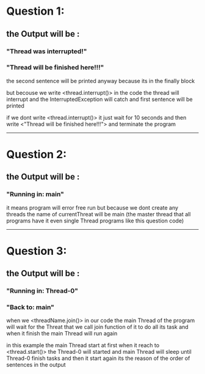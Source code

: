 # Question 1:

## the Output will be :

### "Thread was interrupted!"
### "Thread will be finished here!!!"


the second sentence will be printed anyway because its in the finally block 

but becouse we write <thread.interrupt()> in the code the thread will interrupt and the InterruptedException will catch and first sentence will be printed

if we dont write <thread.interrupt()> it just wait for 10 seconds and then write <"Thread will be finished here!!!"> and terminate the program

<hr>

# Question 2:

## the Output will be :

### "Running in: main"

it means program will error free run but because we dont create any threads the name of currentThreat will be main (the master thread that all programs have it even single Thread programs like this question code)

<hr>

# Question 3:

## the Output will be :

### "Running in: Thread-0"
### "Back to: main"

when we <threadName.join()> in our code the main Thread of the program will wait for the Threat that we call join function of it to do all its task and when it finish the main Thread will run again

in this example the main Thread start at first when it reach to <thread.start()> the Thread-0 will started and main Thread will sleep until Thread-0 finish tasks and then it start again its
the reason of the order of sentences in the output